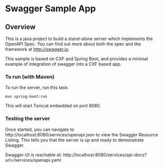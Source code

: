 # Swagger Sample App

## Overview
This is a java project to build a stand-alone server which implements the OpenAPI Spec. You can find out 
more about both the spec and the framework at http://swagger.io.

This sample is based on CXF and Spring Boot, and provides a minimal example of integration of swagger into a CXF based app.

### To run (with Maven)
To run the server, run this task:

```
mvn spring-boot:run
```

This will start Tomcat embedded on port 8080.

### Testing the server
Once started, you can navigate to http://localhost:8080/services/openapi.json to view the Swagger Resource Listing.
This tells you that the server is up and ready to demonstrate Swagger.

Swagger-UI is reachable at: http://localhost:8080/services/api-docs?url=/services/openapi.yaml